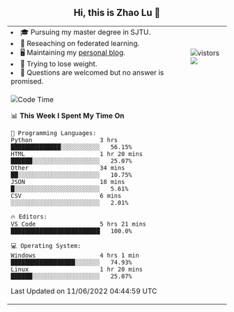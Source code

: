 <h2 align="center"> Hi, this is Zhao Lu 👋</h2>

<table style="overflow:hidden;">
    <tr> 
        <td>
            <li>🎓 Pursuing my master degree in SJTU.</li>
            <li>🌱 Reseaching on federated learning.</li>
            <li>🖥️ Maintaining my <a href="https://ifarewell.xyz">personal blog</a>.</li>
            <li>💪 Trying to lose weight.</li>
            <li>💬 Questions are welcomed but no answer is promised.</li> 
        </td>
        <td>
            <img src="https://visitor-badge.glitch.me/badge?page_id=ifarewell" alt="vistors" />
        <br>
          <img src="https://github-readme-stats.vercel.app/api?username=ifarewell&theme=graywhite&hide=prs,contribs&show_icons=true&hide_border=true&icon_color=CE1D2D&text_color=718096&bg_color=ffffff&hide_title=true" />
        </td>
    </tr>
    <tr>
        <td colspan="2">
            
<!--START_SECTION:waka-->
![Code Time](http://img.shields.io/badge/Code%20Time-192%20hrs%2022%20mins-blue)

📊 **This Week I Spent My Time On** 

```text
💬 Programming Languages: 
Python                   3 hrs               ██████████████░░░░░░░░░░░   56.15% 
HTML                     1 hr 20 mins        ██████░░░░░░░░░░░░░░░░░░░   25.07% 
Other                    34 mins             ██░░░░░░░░░░░░░░░░░░░░░░░   10.75% 
JSON                     18 mins             █░░░░░░░░░░░░░░░░░░░░░░░░   5.61% 
CSV                      6 mins              ░░░░░░░░░░░░░░░░░░░░░░░░░   2.01%

🔥 Editors: 
VS Code                  5 hrs 21 mins       █████████████████████████   100.0%

💻 Operating System: 
Windows                  4 hrs 1 min         ██████████████████░░░░░░░   74.93% 
Linux                    1 hr 20 mins        ██████░░░░░░░░░░░░░░░░░░░   25.07%

```


 Last Updated on 11/06/2022 04:44:59 UTC
<!--END_SECTION:waka-->
            
</td></tr>
</table>

